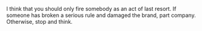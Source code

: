 
I think that you should only fire somebody as an act of last resort. If someone has broken a serious rule and damaged the brand, part company. Otherwise, stop and think.
